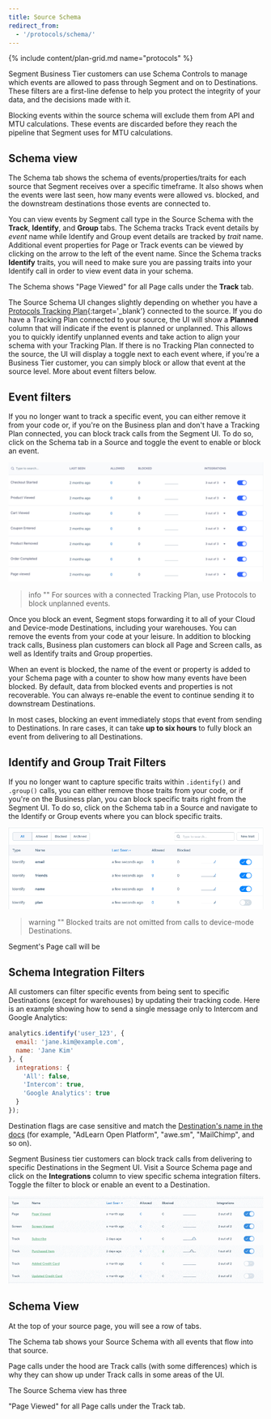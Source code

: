 ```yaml
---
title: Source Schema 
redirect_from:
  - '/protocols/schema/'
---
```


{% include content/plan-grid.md name="protocols" %}

Segment Business Tier customers can use Schema Controls to manage which events are allowed to pass through Segment and on to Destinations. These filters are a first-line defense to help you protect the integrity of your data, and the decisions made with it.

Blocking events within the source schema will exclude them from API and MTU calculations. These events are discarded before they reach the pipeline that Segment uses for MTU calculations. 

## Schema view

The Schema tab shows the schema of events/properties/traits for each source that Segment receives over a specific timeframe. It also shows when the events were last seen, how many events were allowed vs. blocked, and the downstream destinations those events are connected to.

You can view events by Segment call type in the Source Schema with the **Track**, **Identify**, and **Group** tabs. The Schema tracks Track event details by _event_ name while Identify and Group event details are tracked by _trait_ name. Additional event properties for Page or Track events can be viewed by clicking on the arrow to the left of the event name. Since the Schema tracks **Identify** traits, you will need to make sure you are passing traits into your Identify call in order to view event data in your schema. 

The Schema shows "Page Viewed" for all Page calls under the **Track** tab. 

The Source Schema UI changes slightly depending on whether you have a [Protocols Tracking Plan](https://segment.com/docs/protocols/tracking-plan/create/){:target='_blank’} connected to the source. If you do have a Tracking Plan connected to your source, the UI will show a **Planned** column that will indicate if the event is planned or unplanned. This allows you to quickly identify unplanned events and take action to align your schema with your Tracking Plan. If there is no Tracking Plan connected to the source, the UI will display a toggle next to each event where, if you're a Business Tier customer, you can simply block or allow that event at the source level. More about event filters below. 

## Event filters

If you no longer want to track a specific event, you can either remove it from your code or, if you're on the Business plan and don't have a Tracking Plan connected, you can block track calls from the Segment UI. To do so, click on the Schema tab in a Source and toggle the event to enable or block an event.


![Event filters](images/event-filters.png "Event filters in Segment")

> info ""
> For sources with a connected Tracking Plan, use Protocols to block unplanned events.


Once you block an event, Segment stops forwarding it to all of your Cloud and Device-mode Destinations, including your warehouses. You can remove the events from your code at your leisure. In addition to blocking track calls, Business plan customers can block all Page and Screen calls, as well as Identify traits and Group properties.

When an event is blocked, the name of the event or property is added to your Schema page with a counter to show how many events have been blocked. By default, data from blocked events and properties is not recoverable. You can always re-enable the event to continue sending it to downstream Destinations. 

In most cases, blocking an event immediately stops that event from sending to Destinations. In rare cases, it can take **up to six hours** to fully block an event from delivering to all Destinations.


## Identify and Group Trait Filters

If you no longer want to capture specific traits within `.identify()` and `.group()` calls, you can either remove those traits from your code, or if you're on the Business plan, you can block specific traits right from the Segment UI. To do so, click on the Schema tab in a Source and navigate to the Identify or Group events where you can block specific traits.


![Blocking traits for a Source](images/disable-trait.gif "Animation showing how to block traits with the toggle switch")

> warning ""
> Blocked traits are not omitted from calls to device-mode Destinations.

Segment's Page call will be 

## Schema Integration Filters

All customers can filter specific events from being sent to specific Destinations (except for warehouses) by updating their tracking code. Here is an example showing how to send a single message only to Intercom and Google Analytics:

```js
analytics.identify('user_123', {
  email: 'jane.kim@example.com',
  name: 'Jane Kim'
}, {
  integrations: {
    'All': false,
    'Intercom': true,
    'Google Analytics': true
  }
});
```

Destination flags are case sensitive and match the [Destination's name in the docs](/docs/connections/destinations/) (for example, "AdLearn Open Platform", "awe.sm", "MailChimp", and so on).

Segment Business tier customers can block track calls from delivering to specific Destinations in the Segment UI. Visit a Source Schema page and click on the **Integrations** column to view specific schema integration filters. Toggle the filter to block or enable an event to a Destination.


![Schema integration filters](images/asset_d3SRmkWy.gif "Animation showing how to block events with the toggle switch")

## Schema View

At the top of your source page, you will see a row of tabs. 

The Schema tab shows your Source Schema with all events that flow into that source.

Page calls under the hood are Track calls (with some differences) which is why they can show up under Track calls in some areas of the UI.

The Source Schema view has three 

"Page Viewed" for all Page calls under the Track tab. 
